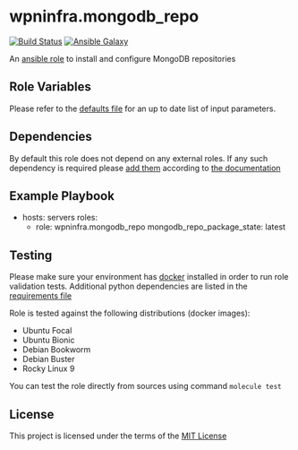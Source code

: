# wpninfra.mongodb_repo

[![Build Status](https://github.com/wpnops/ansible-role-mongodb-repo/workflows/molecule/badge.svg)](https://github.com/wpnops/ansible-role-mongodb-repo/actions)
[![Ansible Galaxy](http://img.shields.io/badge/ansible--galaxy-wpnops.mongodb-repo.vim-blue.svg)](https://galaxy.ansible.com/wpnops/mongodb-repo/)

An [ansible role](https://galaxy.ansible.com/wpnops/mongodb_repo) to install and configure MongoDB repositories

## Role Variables

Please refer to the [defaults file](/defaults/main.yml) for an up to date list of input parameters.

## Dependencies

By default this role does not depend on any external roles. If any such dependency is required please [add them](/meta/main.yml) according to [the documentation](http://docs.ansible.com/ansible/playbooks_roles.html#role-dependencies)

## Example Playbook

- hosts: servers
  roles:
     - role: wpninfra.mongodb_repo
       mongodb_repo_package_state: latest

## Testing

Please make sure your environment has [docker](https://www.docker.com) installed in order to run role validation tests. Additional python dependencies are listed in the [requirements file](https://github.com/nephelaiio/ansible-role-requirements/blob/master/requirements.txt)

Role is tested against the following distributions (docker images):

  * Ubuntu Focal
  * Ubuntu Bionic
  * Debian Bookworm
  * Debian Buster
  * Rocky Linux 9

You can test the role directly from sources using command ` molecule test `

## License

This project is licensed under the terms of the [MIT License](/LICENSE)
